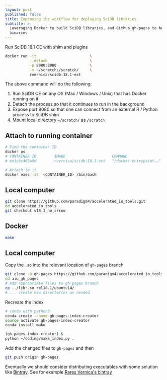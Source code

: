 ```yaml
---
layout: post
published: false
title: Improving the workflow for deploying SciDB libraries
subtitle: >-
  Leveraging Docker to build SciDB libraries, and Github gh-pages to host
  binaries
---
```

Run SciDB 18.1 CE with shim and plugins

```sh
docker run -it                        \
           --detach                   \
           -p 8080:8080               \
           -v ~/scratch:/scratch/     \
           rvernica/scidb:18.1-ext
```

The above command will do the following:
1. Run SciDB CE on any OS (Mac / Windows / Unix) that has Docker running on it
2. Detach the process so that it continues to run in the background
3. Expose port 8080 so that one can connect from an external R / Python process to SciDB shim
4. Mount local directory `~/scratch/` as `/scratch`

## Attach to running container

```sh
# Find the container ID 
docker ps
# CONTAINER ID        IMAGE                     COMMAND                  ...
# ee1cbc462a0d        rvernica/scidb:18.1-ext   "/docker-entrypoint.…"   ...

# Attach to it
docker exec -it  <CONTAINER_ID> /bin/bash
```

## Local computer

```sh
git clone https://github.com/paradigm4/accelerated_io_tools.git
cd accelerated_io_tools
git checkout v18.1_no_arrow
```

## Docker

```sh
make
```

## Local computer

Copy the `.so` into the relevant location of `gh-pages` branch

```sh
git clone -b gh-pages https://github.com/paradigm4/accelerated_io_tools aio_gh_pages
cd aio_gh_pages
# Add appropriate files to gh-pages branch
cp ../lib*.so rel18.1/ubuntu14/
# ... create new directories as needed
```

Recreate the index
```sh
# conda with python3
conda create --name gh-pages-index-creator
source activate gh-pages-index-creator
conda install mako

(gh-pages-index-creator) $ 
python ~/coding/make_index.py .
```

Add the changed files to `gh-pages` and then

```sh
git push origin gh-pages
```

Eventually we should consider distributing executables with some solution like [Bintray](https://bintray.com). See for example [Rares Vernica's bintray](https://bintray.com)
